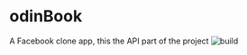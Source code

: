 # odinBook
A Facebook clone app, this the API part of the project
![build](https://github.com/mahmoodSherif/odinBook/workflows/build/badge.svg)
